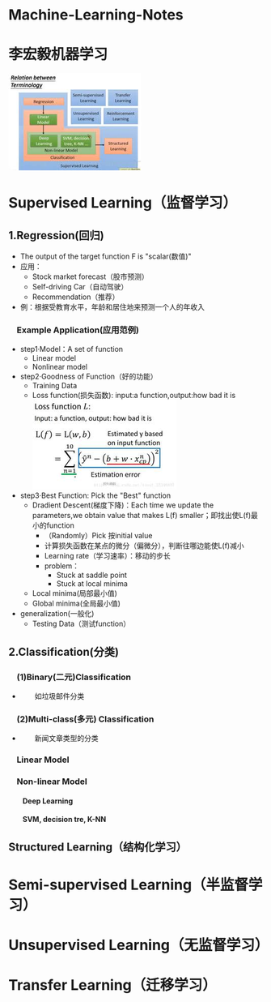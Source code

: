# Machine-Learning-Notes
# 李宏毅机器学习
![](001.jpg)
# Supervised Learning（监督学习）
## 1.Regression(回归)
   - The output of the target function F is "scalar(数值)"
   - 应用：
      - Stock market forecast（股市预测）
      - Self-driving Car（自动驾驶）
      - Recommendation（推荐）
   - 例：根据受教育水平，年龄和居住地来预测一个人的年收入
### &emsp;Example Application(应用范例)
   - step1·Model：A set of function
      - Linear model
      - Nonlinear model
   - step2·Goodness of Function（好的功能）
      - Training Data
      - Loss function(损失函数): input:a function,output:how bad it is
   ![](loss_function.jpg)
   - step3·Best Function: Pick the "Best" function
      - Dradient Descent(梯度下降)：Each time we update the parameters,we obtain value that makes L(f) smaller；即找出使L(f)最小的function
         - （Randomly）Pick 按initial value
         - 计算损失函数在某点的微分（偏微分），判断往哪边能使L(f)减小
         - Learning rate（学习速率）：移动的步长
         - problem：
            - Stuck at saddle point
            - Stuck at local minima
      - Local minima(局部最小值)
      - Global minima(全局最小值)
   - generalization(一般化)
      - Testing Data（测试function）
## 2.Classification(分类)
### &emsp;(1)Binary(二元)Classification
   - &emsp;&emsp;如垃圾邮件分类
### &emsp;(2)Multi-class(多元) Classification
   - &emsp;&emsp;新闻文章类型的分类
### &emsp;Linear Model
### &emsp;Non-linear Model
#### &emsp;&emsp;Deep Learning
#### &emsp;&emsp;SVM, decision tre, K-NN
## Structured Learning（结构化学习）
# Semi-supervised Learning（半监督学习）
# Unsupervised Learning（无监督学习）
# Transfer Learning（迁移学习）

